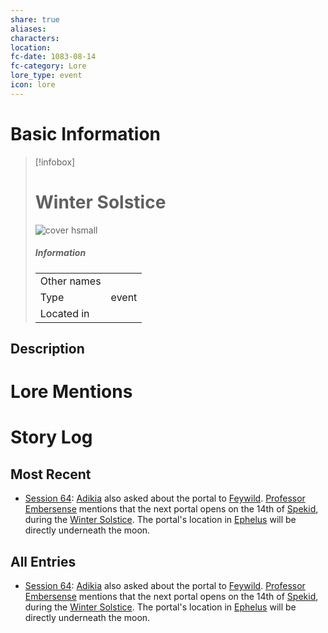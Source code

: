 ```yaml
---
share: true
aliases:
characters:
location:
fc-date: 1083-08-14
fc-category: Lore
lore_type: event
icon: lore
---
```

# Basic Information
> [!infobox]
> # Winter Solstice
> ![cover hsmall](insertimage.png)
> ##### Information
> |   |  |
> | ---- | ---- |
> | Other names | |
> | Type|event|
> | Located in | |
## Description
# Lore Mentions
# Story Log
## Most Recent
- [Session 64](../../Session%20Log/Session%2064.md): [Adikia](Adikia%20Unalome.md) also asked about the portal to [Feywild](Feywild.md). [Professor Embersense](Dorfir%20Embersense.md) mentions that the next portal opens on the 14th of [Spekid](Spekid%20Frostborn.md), during the [Winter Solstice](Winter%20Solstice.md). The portal's location in [Ephelus](Elven%20Kingdom%20of%20Ephelus.md) will be directly underneath the moon.

## All Entries
- [Session 64](../../Session%20Log/Session%2064.md): [Adikia](Adikia%20Unalome.md) also asked about the portal to [Feywild](Feywild.md). [Professor Embersense](Dorfir%20Embersense.md) mentions that the next portal opens on the 14th of [Spekid](Spekid%20Frostborn.md), during the [Winter Solstice](Winter%20Solstice.md). The portal's location in [Ephelus](Elven%20Kingdom%20of%20Ephelus.md) will be directly underneath the moon.
